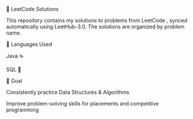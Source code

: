 📘 LeetCode Solutions

This repository contains my solutions to problems from LeetCode
, synced automatically using LeetHub-3.0.
The solutions are organized by problem name.

🚀 Languages Used

Java ☕

SQL 💾

🎯 Goal

Consistently practice Data Structures & Algorithms

Improve problem-solving skills for placements and competitive programming

